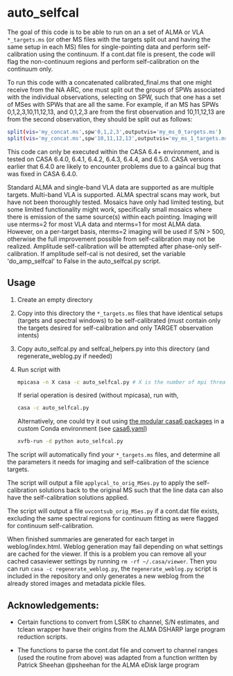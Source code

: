 # auto_selfcal

The goal of this code is to be able to run on an a set of ALMA or VLA `*_targets.ms` (or other MS files with the targets split out and having the same setup in each MS) files for single-pointing data and perform self-calibration using the continuum. If a cont.dat file is present, the code will flag the non-continuum regions and perform self-calibration on the continuum only.

To run this code with a concatenated calibrated_final.ms that one might receive from the NA ARC, one must split out the groups of SPWs associated with the individual observations, selecting on SPW, such that one has a set of MSes with SPWs that are all the same. For example, if an MS has SPWs 0,1,2,3,10,11,12,13, and 0,1,2,3 are from the first observation and 10,11,12,13 are from the second observation, they should be split out as follows:

```bash
split(vis='my_concat.ms',spw'0,1,2,3',outputvis='my_ms_0_targets.ms')
split(vis='my_concat.ms',spw'10,11,12,13',outputvis='my_ms_1_targets.ms')
```

This code can only be executed within the CASA 6.4+ environment, and is tested on CASA 6.4.0, 6.4.1, 6.4.2, 6.4.3, 6.4.4, and 6.5.0. CASA versions earlier that 6.4.0 are likely to encounter problems due to a gaincal bug that was fixed in CASA 6.4.0.

Standard ALMA and single-band VLA data are supported as are multiple targets.
Multi-band VLA is supported.
ALMA spectral scans may work, but have not been thoroughly tested.
Mosaics have only had limited testing, but some limited functionality might work, specifically small mosaics where there is emission of the same source(s) within each pointing.
Imaging will use nterms=2 for most VLA data and nterms=1 for most ALMA data. However, on a per-target basis, nterms=2 imaging will be used if S/N > 500, otherwise the full improvement possible from self-calibration may not be realized.
Amplitude self-calibration will be attempted after phase-only self-calibration. If amplitude self-cal is not desired, set the variable 'do_amp_selfcal' to False in the auto_selfcal.py script.

## Usage

1. Create an empty directory
2. Copy into this directory the `*_targets.ms` files that have identical setups (targets and spectral windows) to be self-calibrated (must contain only the targets desired for self-calibration and only TARGET observation intents)
3. Copy auto_selfcal.py and selfcal_helpers.py into this directory (and regenerate_weblog.py if needed)
4. Run script with 
    
    ```bash
    mpicasa -n X casa -c auto_selfcal.py # X is the number of mpi threads to use.
    ```
    
    If serial operation is desired (without mpicasa), run with,
    ```bash
    casa -c auto_selfcal.py
    ```

    Alternatively, one could try it out using [the modular casa6 packages](https://casadocs.readthedocs.io/en/stable/notebooks/introduction.html#Modular-Packages) in a custom Conda environment (see [casa6.yaml](casa6.yaml))
    ```bash
    xvfb-run -d python auto_selfcal.py
    ```

The script will automatically find your `*_targets.ms` files, and determine all the parameters it needs for imaging and self-calibration of the science targets.

The script will output a file `applycal_to_orig_MSes.py` to apply the self-calibration solutions back to the original MS such that the line data can also have the self-calibration solutions applied.

The script will output a file `uvcontsub_orig_MSes.py` if a cont.dat file exists, excluding the same spectral regions for continuum fitting as were flagged for continuum self-calibration.

When finished summaries are generated for each target in weblog/index.html. Weblog generation may fail depending on what settings are cached for the viewer. If this is a problem you can remove all your cached casaviewer settings by running `rm -rf ~/.casa/viewer`. Then you can run `casa -c regenerate_weblog.py`, the r`egenerate_weblog.py` script is included in the repository and only generates a new weblog from the already stored images and metadata pickle files.

## Acknowledgements:

* Certain functions to convert from LSRK to channel, S/N estimates, and tclean wrapper have their origins from the ALMA DSHARP large program reduction scripts.

* The functions to parse the cont.dat file and convert to channel ranges (used the routine from above) was adapted from a function written by Patrick Sheehan @psheehan for the ALMA eDisk large program
